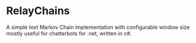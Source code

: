 RelayChains
=============
A simple text Markov Chain implementation with configurable window size mostly useful for chatterbots for .net, written in c#.

